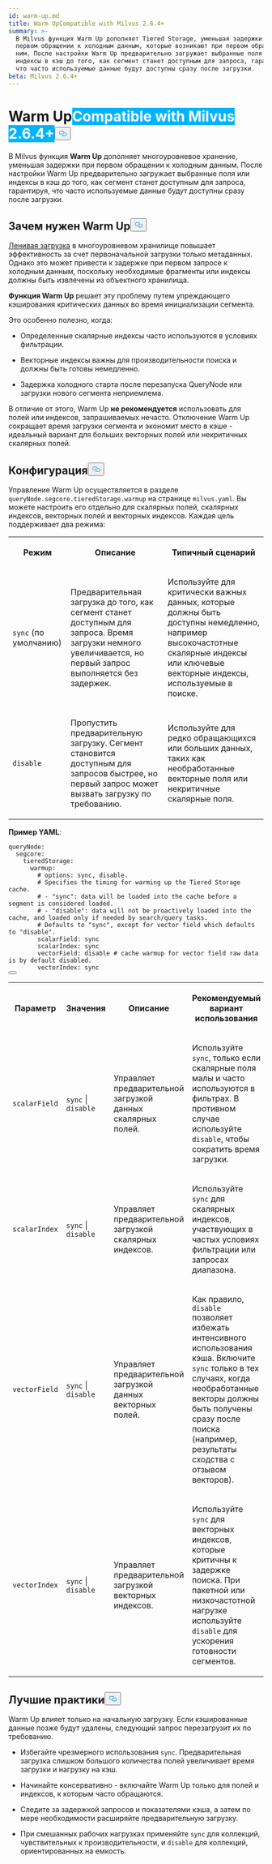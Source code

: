 ```yaml
---
id: warm-up.md
title: Warm UpCompatible with Milvus 2.6.4+
summary: >-
  В Milvus функция Warm Up дополняет Tiered Storage, уменьшая задержки при
  первом обращении к холодным данным, которые возникают при первом обращении к
  ним. После настройки Warm Up предварительно загружает выбранные поля или
  индексы в кэш до того, как сегмент станет доступным для запроса, гарантируя,
  что часто используемые данные будут доступны сразу после загрузки.
beta: Milvus 2.6.4+
---
```

<h1 id="Warm-Up" class="common-anchor-header">Warm Up<span class="beta-tag" style="background-color:rgb(0, 179, 255);color:white" translate="no">Compatible with Milvus 2.6.4+</span><button data-href="#Warm-Up" class="anchor-icon" translate="no">
      <svg translate="no"
        aria-hidden="true"
        focusable="false"
        height="20"
        version="1.1"
        viewBox="0 0 16 16"
        width="16"
      >
        <path
          fill="#0092E4"
          fill-rule="evenodd"
          d="M4 9h1v1H4c-1.5 0-3-1.69-3-3.5S2.55 3 4 3h4c1.45 0 3 1.69 3 3.5 0 1.41-.91 2.72-2 3.25V8.59c.58-.45 1-1.27 1-2.09C10 5.22 8.98 4 8 4H4c-.98 0-2 1.22-2 2.5S3 9 4 9zm9-3h-1v1h1c1 0 2 1.22 2 2.5S13.98 12 13 12H9c-.98 0-2-1.22-2-2.5 0-.83.42-1.64 1-2.09V6.25c-1.09.53-2 1.84-2 3.25C6 11.31 7.55 13 9 13h4c1.45 0 3-1.69 3-3.5S14.5 6 13 6z"
        ></path>
      </svg>
    </button></h1><p>В Milvus функция <strong>Warm Up</strong> дополняет многоуровневое хранение, уменьшая задержки при первом обращении к холодным данным. После настройки Warm Up предварительно загружает выбранные поля или индексы в кэш до того, как сегмент станет доступным для запроса, гарантируя, что часто используемые данные будут доступны сразу после загрузки.</p>
<h2 id="Why-warm-up" class="common-anchor-header">Зачем нужен Warm Up<button data-href="#Why-warm-up" class="anchor-icon" translate="no">
      <svg translate="no"
        aria-hidden="true"
        focusable="false"
        height="20"
        version="1.1"
        viewBox="0 0 16 16"
        width="16"
      >
        <path
          fill="#0092E4"
          fill-rule="evenodd"
          d="M4 9h1v1H4c-1.5 0-3-1.69-3-3.5S2.55 3 4 3h4c1.45 0 3 1.69 3 3.5 0 1.41-.91 2.72-2 3.25V8.59c.58-.45 1-1.27 1-2.09C10 5.22 8.98 4 8 4H4c-.98 0-2 1.22-2 2.5S3 9 4 9zm9-3h-1v1h1c1 0 2 1.22 2 2.5S13.98 12 13 12H9c-.98 0-2-1.22-2-2.5 0-.83.42-1.64 1-2.09V6.25c-1.09.53-2 1.84-2 3.25C6 11.31 7.55 13 9 13h4c1.45 0 3-1.69 3-3.5S14.5 6 13 6z"
        ></path>
      </svg>
    </button></h2><p><a href="/docs/ru/tiered-storage-overview.md#Phase-1-Lazy-load">Ленивая загрузка</a> в многоуровневом хранилище повышает эффективность за счет первоначальной загрузки только метаданных. Однако это может привести к задержке при первом запросе к холодным данным, поскольку необходимые фрагменты или индексы должны быть извлечены из объектного хранилища.</p>
<p><strong>Функция Warm Up</strong> решает эту проблему путем упреждающего кэширования критических данных во время инициализации сегмента.</p>
<p>Это особенно полезно, когда:</p>
<ul>
<li><p>Определенные скалярные индексы часто используются в условиях фильтрации.</p></li>
<li><p>Векторные индексы важны для производительности поиска и должны быть готовы немедленно.</p></li>
<li><p>Задержка холодного старта после перезапуска QueryNode или загрузки нового сегмента неприемлема.</p></li>
</ul>
<p>В отличие от этого, Warm Up <strong>не рекомендуется</strong> использовать для полей или индексов, запрашиваемых нечасто. Отключение Warm Up сокращает время загрузки сегмента и экономит место в кэше - идеальный вариант для больших векторных полей или некритичных скалярных полей.</p>
<h2 id="Configuration" class="common-anchor-header">Конфигурация<button data-href="#Configuration" class="anchor-icon" translate="no">
      <svg translate="no"
        aria-hidden="true"
        focusable="false"
        height="20"
        version="1.1"
        viewBox="0 0 16 16"
        width="16"
      >
        <path
          fill="#0092E4"
          fill-rule="evenodd"
          d="M4 9h1v1H4c-1.5 0-3-1.69-3-3.5S2.55 3 4 3h4c1.45 0 3 1.69 3 3.5 0 1.41-.91 2.72-2 3.25V8.59c.58-.45 1-1.27 1-2.09C10 5.22 8.98 4 8 4H4c-.98 0-2 1.22-2 2.5S3 9 4 9zm9-3h-1v1h1c1 0 2 1.22 2 2.5S13.98 12 13 12H9c-.98 0-2-1.22-2-2.5 0-.83.42-1.64 1-2.09V6.25c-1.09.53-2 1.84-2 3.25C6 11.31 7.55 13 9 13h4c1.45 0 3-1.69 3-3.5S14.5 6 13 6z"
        ></path>
      </svg>
    </button></h2><p>Управление Warm Up осуществляется в разделе <code translate="no">queryNode.segcore.tieredStorage.warmup</code> на странице <code translate="no">milvus.yaml</code>. Вы можете настроить его отдельно для скалярных полей, скалярных индексов, векторных полей и векторных индексов. Каждая цель поддерживает два режима:</p>
<table>
   <tr>
     <th><p>Режим</p></th>
     <th><p>Описание</p></th>
     <th><p>Типичный сценарий</p></th>
   </tr>
   <tr>
     <td><p><code translate="no">sync</code> (по умолчанию)</p></td>
     <td><p>Предварительная загрузка до того, как сегмент станет доступным для запроса. Время загрузки немного увеличивается, но первый запрос выполняется без задержек.</p></td>
     <td><p>Используйте для критически важных данных, которые должны быть доступны немедленно, например высокочастотные скалярные индексы или ключевые векторные индексы, используемые в поиске.</p></td>
   </tr>
   <tr>
     <td><p><code translate="no">disable</code></p></td>
     <td><p>Пропустить предварительную загрузку. Сегмент становится доступным для запросов быстрее, но первый запрос может вызвать загрузку по требованию.</p></td>
     <td><p>Используйте для редко обращающихся или больших данных, таких как необработанные векторные поля или некритичные скалярные поля.</p></td>
   </tr>
</table>
<p><strong>Пример YAML</strong>:</p>
<pre><code translate="no" class="language-yaml"><span class="hljs-attr">queryNode:</span>
  <span class="hljs-attr">segcore:</span>
    <span class="hljs-attr">tieredStorage:</span>
      <span class="hljs-attr">warmup:</span>
        <span class="hljs-comment"># options: sync, disable.</span>
        <span class="hljs-comment"># Specifies the timing for warming up the Tiered Storage cache.</span>
        <span class="hljs-comment"># - &quot;sync&quot;: data will be loaded into the cache before a segment is considered loaded.</span>
        <span class="hljs-comment"># - &quot;disable&quot;: data will not be proactively loaded into the cache, and loaded only if needed by search/query tasks.</span>
        <span class="hljs-comment"># Defaults to &quot;sync&quot;, except for vector field which defaults to &quot;disable&quot;.</span>
        <span class="hljs-attr">scalarField:</span> <span class="hljs-string">sync</span>
        <span class="hljs-attr">scalarIndex:</span> <span class="hljs-string">sync</span>
        <span class="hljs-attr">vectorField:</span> <span class="hljs-string">disable</span> <span class="hljs-comment"># cache warmup for vector field raw data is by default disabled.</span>
        <span class="hljs-attr">vectorIndex:</span> <span class="hljs-string">sync</span>
<button class="copy-code-btn"></button></code></pre>
<table>
   <tr>
     <th><p>Параметр</p></th>
     <th><p>Значения</p></th>
     <th><p>Описание</p></th>
     <th><p>Рекомендуемый вариант использования</p></th>
   </tr>
   <tr>
     <td><p><code translate="no">scalarField</code></p></td>
     <td><p><code translate="no">sync</code> | <code translate="no">disable</code></p></td>
     <td><p>Управляет предварительной загрузкой данных скалярных полей.</p></td>
     <td><p>Используйте <code translate="no">sync</code>, только если скалярные поля малы и часто используются в фильтрах. В противном случае используйте <code translate="no">disable</code>, чтобы сократить время загрузки.</p></td>
   </tr>
   <tr>
     <td><p><code translate="no">scalarIndex</code></p></td>
     <td><p><code translate="no">sync</code> | <code translate="no">disable</code></p></td>
     <td><p>Управляет предварительной загрузкой скалярных индексов.</p></td>
     <td><p>Используйте <code translate="no">sync</code> для скалярных индексов, участвующих в частых условиях фильтрации или запросах диапазона.</p></td>
   </tr>
   <tr>
     <td><p><code translate="no">vectorField</code></p></td>
     <td><p><code translate="no">sync</code> | <code translate="no">disable</code></p></td>
     <td><p>Управляет предварительной загрузкой данных векторных полей.</p></td>
     <td><p>Как правило, <code translate="no">disable</code> позволяет избежать интенсивного использования кэша. Включите <code translate="no">sync</code> только в тех случаях, когда необработанные векторы должны быть получены сразу после поиска (например, результаты сходства с отзывом векторов).</p></td>
   </tr>
   <tr>
     <td><p><code translate="no">vectorIndex</code></p></td>
     <td><p><code translate="no">sync</code> | <code translate="no">disable</code></p></td>
     <td><p>Управляет предварительной загрузкой векторных индексов.</p></td>
     <td><p>Используйте <code translate="no">sync</code> для векторных индексов, которые критичны к задержке поиска. При пакетной или низкочастотной нагрузке используйте <code translate="no">disable</code> для ускорения готовности сегментов.</p></td>
   </tr>
</table>
<h2 id="Best-practices" class="common-anchor-header">Лучшие практики<button data-href="#Best-practices" class="anchor-icon" translate="no">
      <svg translate="no"
        aria-hidden="true"
        focusable="false"
        height="20"
        version="1.1"
        viewBox="0 0 16 16"
        width="16"
      >
        <path
          fill="#0092E4"
          fill-rule="evenodd"
          d="M4 9h1v1H4c-1.5 0-3-1.69-3-3.5S2.55 3 4 3h4c1.45 0 3 1.69 3 3.5 0 1.41-.91 2.72-2 3.25V8.59c.58-.45 1-1.27 1-2.09C10 5.22 8.98 4 8 4H4c-.98 0-2 1.22-2 2.5S3 9 4 9zm9-3h-1v1h1c1 0 2 1.22 2 2.5S13.98 12 13 12H9c-.98 0-2-1.22-2-2.5 0-.83.42-1.64 1-2.09V6.25c-1.09.53-2 1.84-2 3.25C6 11.31 7.55 13 9 13h4c1.45 0 3-1.69 3-3.5S14.5 6 13 6z"
        ></path>
      </svg>
    </button></h2><p>Warm Up влияет только на начальную загрузку. Если кэшированные данные позже будут удалены, следующий запрос перезагрузит их по требованию.</p>
<ul>
<li><p>Избегайте чрезмерного использования <code translate="no">sync</code>. Предварительная загрузка слишком большого количества полей увеличивает время загрузки и нагрузку на кэш.</p></li>
<li><p>Начинайте консервативно - включайте Warm Up только для полей и индексов, к которым часто обращаются.</p></li>
<li><p>Следите за задержкой запросов и показателями кэша, а затем по мере необходимости расширяйте предварительную загрузку.</p></li>
<li><p>При смешанных рабочих нагрузках применяйте <code translate="no">sync</code> для коллекций, чувствительных к производительности, и <code translate="no">disable</code> для коллекций, ориентированных на емкость.</p></li>
</ul>
